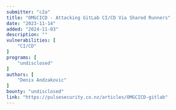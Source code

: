 ```yaml
---
submitter: "c2a"
title: "OMGCICD - Attacking GitLab CI/CD Via Shared Runners"
date: "2023-11-14"
added: "2024-11-03"
description: ""
vulnerabilities: [
    "CI/CD"
]
programs: [
    "undisclosed"
]
authors: [
    "Denis Andzakovic"
]
bounty: "undisclosed"
link: "https://pulsesecurity.co.nz/articles/OMGCICD-gitlab"
---
```




